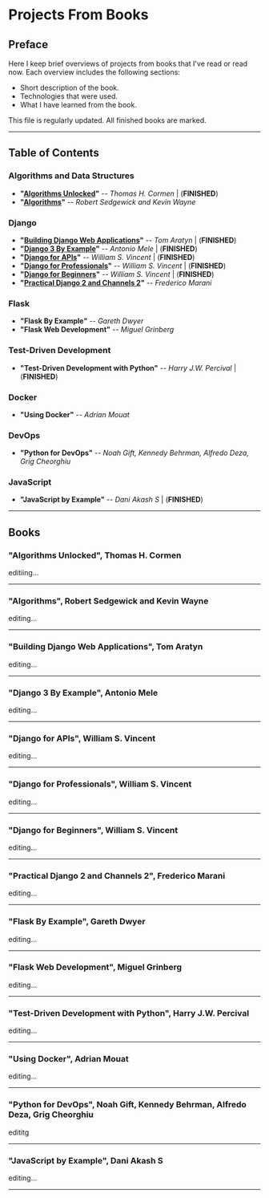 # Projects From Books #

## Preface ##
Here I keep brief overviews of projects from books that I've read or read now.
Each overview includes the following sections:
* Short description of the book.
* Technologies that were used.
* What I have learned from the book.

This file is regularly updated. All finished books are marked.

- - -

## Table of Contents ##

### Algorithms and Data Structures ###
* __"[Algorithms Unlocked]((#user-content-algorithms-unlocked-thomas-h-cormen))"__ -- _Thomas H. Cormen_ | (**FINISHED**)
* __"[Algorithms]((#user-content-algorithms-robert-sedgewick-and-kevin-wayne))"__ -- _Robert Sedgewick and Kevin Wayne_

### Django ###
* __"[Building Django Web Applications]((#user-content-building-django-web-applications-tom-aratyn))"__ -- _Tom Aratyn_ | (**FINISHED**)
* __"[Django 3 By Example]((#user-content-django-3-by-example-antonio-mele))"__ -- _Antonio Mele_ | (**FINISHED**)
* __"[Django for APIs]((#user-content-django-for-apis-william-s-vincent))"__ -- _William S. Vincent_ | (**FINISHED**)
* __"[Django for Professionals]((#user-content-django-for-professionals-william-s-vincent))"__ -- _William S. Vincent_ | (**FINISHED**)
* __"[Django for Beginners]((#django-for-beginners-william-s-vincent))"__ -- _William S. Vincent_ | (**FINISHED**)
* __"[Practical Django 2 and Channels 2]((#user-content-practival-django-2-and-channels-2-frederico-marani))"__ -- _Frederico Marani_

### Flask ###
* __"Flask By Example"__ -- _Gareth Dwyer_
* __"Flask Web Development"__ -- _Miguel Grinberg_

### Test-Driven Development ###
* __"Test-Driven Development with Python"__ -- _Harry J.W. Percival_ | (**FINISHED**)

### Docker ###
* __"Using Docker"__ -- _Adrian Mouat_

### DevOps ###
* __"Python for DevOps"__ -- _Noah Gift, Kennedy Behrman, Alfredo Deza, Grig Cheorghiu_

### JavaScript ###
* __"JavaScript by Example"__ -- _Dani Akash S_ | (**FINISHED**)

- - -

## Books ##

### "Algorithms Unlocked", Thomas H. Cormen ###
editiing...

- - -

### "Algorithms", Robert Sedgewick and Kevin Wayne ###
editing...

- - -

### "Building Django Web Applications", Tom Aratyn ###
editing...

- - -

### "Django 3 By Example", Antonio Mele ###
editing...

- - -

### "Django for APIs", William S. Vincent ###
editing...

- - -

### "Django for Professionals", William S. Vincent ###
editing...

- - -

### "Django for Beginners", William S. Vincent ###
editing...

- - -

### "Practical Django 2 and Channels 2", Frederico Marani ###
editing...

- - -

### "Flask By Example", Gareth Dwyer ###
editing...

- - -

### "Flask Web Development", Miguel Grinberg ###
editing...

- - -

### "Test-Driven Development with Python", Harry J.W. Percival ###
editing...

- - -

### "Using Docker", Adrian Mouat ###
editing...

- - -

### "Python for DevOps", Noah Gift, Kennedy Behrman, Alfredo Deza, Grig Cheorghiu ###
edititg

- - -

### "JavaScript by Example", Dani Akash S ###
editing...

- - -
